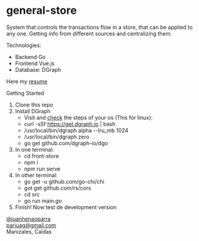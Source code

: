 # general-store
System that controls the transactions flow in a store, that can be applied to any one. Getting info from different sources and centralizing them.

Technologies:
- Backend Go
- Frontend Vue.js
- Database: DGraph

Here my [resume](./ResumeandDGraphResults.pdf)

Getting Started

1. Clone this repo
2. Install DGraph
    - Visit and [check][1] the steps of your os (This for linux):
    - curl -sSf https://get.dgraph.io | bash
    - /usr/local/bin/dgraph alpha --lru_mb 1024
    - /usr/local/bin/dgraph zero
    - go get github.com/dgraph-io/dgo
3. In one terminal:
    - cd front-store
    - npm i
    - npm run serve
4. In other terminal:
    - go get -u github.com/go-chi/chi
    - got get github.com/rs/cors
    - cd src
    - go run main.go
5. Finish! Now test de development version


[@juanhenaoparra][2]  
<parjuag@gmail.com>  
Manizales, Caldas  

[1]: https://dgraph.io/downloads
[2]: https://twitter.com/juanhenaoparra
